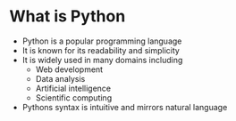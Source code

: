 # What is Python

- Python is a popular programming language
- It is known for its readability and simplicity
- It is widely used in many domains including 
  - Web development
  - Data analysis
  - Artificial intelligence
  - Scientific computing
- Pythons syntax is intuitive and mirrors natural language

